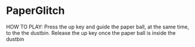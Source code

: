 # PaperGlitch
 HOW TO PLAY: Press the up key and guide the paper ball, at the same time, to the the dustbin.  Release the up key once the paper ball is inside the dustbin
